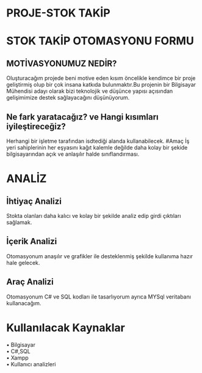 # PROJE-STOK TAKİP
# STOK TAKİP OTOMASYONU FORMU
## MOTİVASYONUMUZ  NEDİR?

Oluşturacağım projede beni motive eden kısım öncelikle kendimce bir proje geliştirmiş olup bir çok insana katkıda bulunmaktır.Bu projenin bir Bilgisayar Mühendisi adayı olarak bizi teknolojik ve düşünce yapısı açısından gelişimimize destek sağlayacağını düşünüyorum.

## Ne fark yaratacağız? ve Hangi kısımları iyileştireceğiz? 
Herhangi bir işletme tarafından isdtediği alanda kullanabilecek.
#Amaç 
İş yeri sahiplerinin her eşyasını kağıt kalemle değilde daha kolay bir şekide bilgisayarından açık ve anlaşılır halde sınıflandırması.
# ANALİZ 
## İhtiyaç Analizi
Stokta olanları daha kalıcı ve kolay bir şekilde analiz edip girdi çıktıları sağlamak.
## İçerik Analizi 
Otomasyonum anaşılır ve grafikler ile desteklenmiş şekilde  kullanıma hazır hale gelecek.
## Araç Analizi 
Otomasyonum C# ve SQL kodları ile tasarlıyorum ayrıca MYSql veritabanı kullanacağım.
# Kullanılacak Kaynaklar 
• Bilgisayar </br>
• C#,SQL </br>
• Xampp </br>
• Kullanıcı analizleri </br>
